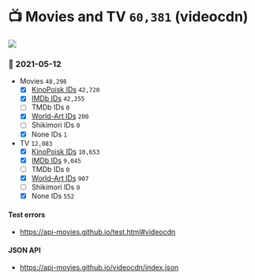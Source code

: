 # :tv: Movies and TV `60,381` (videocdn)

<a href="https://API-Movies.github.io"><img src="https://API-Movies.github.io/banner.png?cache"></a>

### :date: 2021-05-12
- Movies `48,298`
  - [x] <a href="https://API-Movies.github.io/videocdn/movie_kinopoisk_ids.json">KinoPoisk IDs</a> `42,720`
  - [x] <a href="https://API-Movies.github.io/videocdn/movie_imdb_ids.json">IMDb IDs</a> `42,255`
  - [ ] TMDb IDs `0`
  - [x] <a href="https://API-Movies.github.io/videocdn/movie_world_art_ids.json">World-Art IDs</a> `200`
  - [ ] Shikimori IDs `0`
  - [x] None IDs `1`
- TV `12,083`
  - [x] <a href="https://API-Movies.github.io/videocdn/tv_kinopoisk_ids.json">KinoPoisk IDs</a> `10,653`
  - [x] <a href="https://API-Movies.github.io/videocdn/tv_imdb_ids.json">IMDb IDs</a> `9,045`
  - [ ] TMDb IDs `0`
  - [x] <a href="https://API-Movies.github.io/videocdn/tv_world_art_ids.json">World-Art IDs</a> `907`
  - [ ] Shikimori IDs `0`
  - [x] None IDs `552`
#### Test errors
- <a href='https://api-movies.github.io/test.html#videocdn'>https://api-movies.github.io/test.html#videocdn</a>
#### JSON API
- <a href='https://api-movies.github.io/videocdn/index.json'>https://api-movies.github.io/videocdn/index.json</a>
